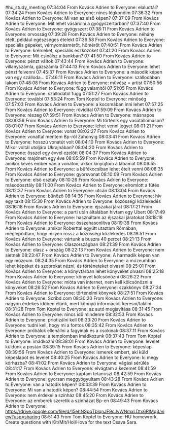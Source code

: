 #hu_study_meeting 
07:34:04 From Kovács Adrien to Everyone:
	elaludtál?
07:34:24 From Kovács Adrien to Everyone:
	nincs légkondim
07:36:32 From Kovács Adrien to Everyone:
	Mi van az első képen?
07:37:09 From Kovács Adrien to Everyone:
	Mit lehet vásárolni a gyógyszertárban?
07:37:40 From Kovács Adrien to Everyone:
	gyógyszert
07:38:11 From Kovács Adrien to Everyone:
	orvosság
07:39:28 From Kovács Adrien to Everyone:
	néhány ételt, például egészséges ételekt
07:39:58 From Kovács Adrien to Everyone:
	speciális gépeket, vérnyomásmérőt, hőmérőt
07:40:51 From Kovács Adrien to Everyone:
	krémeket, speciális eszközöket
07:41:20 From Kovács Adrien to Everyone:
	Mit csinálsz a bankban?
07:41:50 From Kovács Adrien to Everyone:
	pénzt váltok
07:43:44 From Kovács Adrien to Everyone:
	villanyszámla, gázszámla
07:44:13 From Kovács Adrien to Everyone:
	lehet pénzt felvenni
07:45:37 From Kovács Adrien to Everyone:
	a második képen van egy szálloda...
07:46:11 From Kovács Adrien to Everyone:
	szállodában lakom
07:48:08 From Kovács Adrien to Everyone:
	művész = artist
07:50:56 From Kovács Adrien to Everyone:
	függ valamitől
07:51:05 From Kovács Adrien to Everyone:
	szállodától függ
07:51:27 From Kovács Adrien to Everyone:
	további
07:53:24 From Tom Koptel to Everyone:
	minőség
07:57:03 From Kovács Adrien to Everyone:
	a kocsmában inni lehet
07:57:25 From Kovács Adrien to Everyone:
	rövidital
07:59:09 From Kovács Adrien to Everyone:
	részeg
07:59:51 From Kovács Adrien to Everyone:
	másnapos
08:00:56 From Kovács Adrien to Everyone:
	Mi történik egy vasútállomáson?
08:01:07 From Kovács Adrien to Everyone:
	lehet venni jegyet
08:01:21 From Kovács Adrien to Everyone:
	vonat
08:02:27 From Kovács Adrien to Everyone:
	vonattal mentem Bp-ről Záhonyig
08:03:41 From Kovács Adrien to Everyone:
	hosszú vonatút volt
08:04:10 From Kovács Adrien to Everyone:
	Mikor voltál utoljára Ukrajnában?
08:04:20 From Kovács Adrien to Everyone:
	ősszel egy évvel ezelőtt
08:04:37 From Kovács Adrien to Everyone:
	majdnem egy éve
08:05:59 From Kovács Adrien to Everyone:
	amikor kevés ember van a vonaton, akkor kinyújtom a lábamat
08:06:55 From Kovács Adrien to Everyone:
	a büfékocsiban lehet ételt venni
08:08:35 From Kovács Adrien to Everyone:
	gyorsvonat
08:10:09 From Kovács Adrien to Everyone:
	első osztály
08:10:26 From Kovács Adrien to Everyone:
	másodosztály
08:11:00 From Kovács Adrien to Everyone:
	elromlott a fűtés
08:12:37 From Kovács Adrien to Everyone:
	utcán
08:13:04 From Kovács Adrien to Everyone:
	bűnöző
08:14:36 From Kovács Adrien to Everyone:
	hív egy taxit
08:15:30 From Kovács Adrien to Everyone:
	közösségi közlekedés
08:16:18 From Kovács Adrien to Everyone:
	éjszakai járat
08:17:21 From Kovács Adrien to Everyone:
	a parti után általában hívtam egy Ubert
08:17:49 From Kovács Adrien to Everyone:
	használtam az éjszakai járatokat
08:18:18 From Kovács Adrien to Everyone:
	összehasonlítva
08:19:38 From Kovács Adrien to Everyone:
	amikor Roberttal együtt utaztam Rómában, meglepődtam, hogy milyen rossz a közösségi közlekedés
08:19:51 From Kovács Adrien to Everyone:
	vártunk a buszra 40 percet
08:21:13 From Kovács Adrien to Everyone:
	Olaszországban
08:21:39 From Kovács Adrien to Everyone:
	olasz + ország
08:22:13 From Kovács Adrien to Everyone:
	nem sietnek
08:23:47 From Kovács Adrien to Everyone:
	A harmadik képen van egy múzeum.
08:24:35 From Kovács Adrien to Everyone:
	a múzeumban lehet képeket és szobrokat nézni, és  történeteket olvasni
08:25:01 From Kovács Adrien to Everyone:
	a könyvtárban lehet könyveket olvasni
08:25:18 From Kovács Adrien to Everyone:
	könyvet kölcsönözni
08:26:22 From Kovács Adrien to Everyone:
	mióta van internet, nem kell kölcsönözni a könyveket
08:26:52 From Kovács Adrien to Everyone:
	szakkönyv
08:27:34 From Kovács Adrien to Everyone:
	történelmi könyvek
08:27:51 From Kovács Adrien to Everyone:
	Scribd.com
08:30:20 From Kovács Adrien to Everyone:
	nagyon érdekes időben élünk, mert könnyű információt keresni/találni
08:31:28 From Tom Koptel to Everyone:
	az autó megjavítása
08:31:45 From Kovács Adrien to Everyone:
	nincs idő mindenre
08:32:53 From Kovács Adrien to Everyone:
	priotizálni kell
08:33:20 From Kovács Adrien to Everyone:
	tudni kell, hogy mi a fontos
08:35:42 From Kovács Adrien to Everyone:
	próbálok ellenállni a fagyinak és a csokinak
08:37:11 From Kovács Adrien to Everyone:
	a templomban imádkozunk
08:37:43 From Tom Koptel to Everyone:
	imádkozni
08:38:01 From Kovács Adrien to Everyone:
	levelet küldünk a postán
08:39:15 From Kovács Adrien to Everyone:
	képeslap
08:39:56 From Kovács Adrien to Everyone:
	ismerek embert, aki küld képeslapot és levelet
08:40:25 From Kovács Adrien to Everyone:
	ki megy kórházba?
08:41:02 From Kovács Adrien to Everyone:
	vágási sérülés
08:41:17 From Kovács Adrien to Everyone:
	elvágtam a kezemet
08:41:59 From Kovács Adrien to Everyone:
	kaptam tetanuszt
08:42:59 From Kovács Adrien to Everyone:
	gyorsan meggyógyultam
08:43:28 From Kovács Adrien to Everyone:
	van a hatodik képen?
08:43:39 From Kovács Adrien to Everyone:
	Mi van a hatodik képen?
08:44:54 From Kovács Adrien to Everyone:
	nem érdekel a színház
08:45:20 From Kovács Adrien to Everyone:
	az emberek szeretik a színházat Bp-en
08:49:43 From Kovács Adrien to Everyone:
	https://drive.google.com/file/d/15ehNSpqTblqnJF9cJvWNmxLDtx6RlMq3/view?usp=sharing
08:51:43 From Tom Koptel to Everyone:
	HU homewrork, Create questions with Kit/Mit/Hol/Hova for the text Csava Sara.
